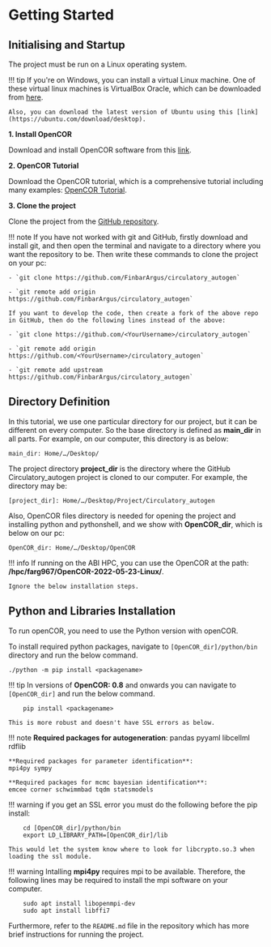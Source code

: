 # Getting Started

## Initialising and Startup

The project must be run on a Linux operating system.

!!! tip
    If you're on Windows, you can install a virtual Linux machine. One of these virtual linux machines is VirtualBox Oracle, which can be downloaded from [here](https://www.virtualbox.org/).

    Also, you can download the latest version of Ubuntu using this [link](https://ubuntu.com/download/desktop).

**1. Install OpenCOR**

Download and install OpenCOR software from this [link](https://opencor.ws/downloads/index.html).

**2. OpenCOR Tutorial**

Download the OpenCOR tutorial, which is a comprehensive tutorial including many examples: [OpenCOR Tutorial](https://tutorial-on-cellml-opencor-and-pmr.readthedocs.io/en/latest/_downloads/d271cfcef7e288704c61320e64d77e2d/OpenCOR-Tutorial-v17.pdf).

**3. Clone the project**

Clone the project from the [GitHub repository](https://github.com/FinbarArgus/circulatory_autogen).

!!! note
    If you have not worked with git and GitHub, firstly download and install git, and then open the terminal and navigate to a directory where you want the repository to be. Then write these commands to clone the project on your pc:

    - `git clone https://github.com/FinbarArgus/circulatory_autogen`

    - `git remote add origin https://github.com/FinbarArgus/circulatory_autogen`

    If you want to develop the code, then create a fork of the above repo in GitHub, then do the following lines instead of the above:

    - `git clone https://github.com/<YourUsername>/circulatory_autogen`

    - `git remote add origin https://github.com/<YourUsername>/circulatory_autogen`

    - `git remote add upstream https://github.com/FinbarArgus/circulatory_autogen`

## Directory Definition

In this tutorial, we use one particular directory for our project, but it can be different on every computer. So the base directory is defined as **main_dir** in all parts. For example, on our computer, this directory is as below:

`main_dir: Home/…/Desktop/`

The project directory **project_dir** is the directory where the GitHub Circulatory_autogen project is cloned to our computer. For example, the directory may be:

`[project_dir]: Home/…/Desktop/Project/Circulatory_autogen`

Also, OpenCOR files directory is needed for opening the project and installing python and pythonshell, and we show with **OpenCOR_dir**, which is below on our pc:

`OpenCOR_dir: Home/…/Desktop/OpenCOR`

!!! info
    If running on the ABI HPC, you can use the OpenCOR at the path: **/hpc/farg967/OpenCOR-2022-05-23-Linux/**. 
    
    Ignore the below installation steps.

## Python and Libraries Installation

To run openCOR, you need to use the Python version with openCOR. 

To install required python packages, navigate to `[OpenCOR_dir]/python/bin` directory and run the below command.

```
./python -m pip install <packagename>
```

!!! tip
    In versions of **OpenCOR: 0.8** and onwards you can navigate to `[OpenCOR_dir]` and run the below command.

        pip install <packagename>

    This is more robust and doesn't have SSL errors as below.

!!! note
    **Required packages for autogeneration**:
    pandas pyyaml libcellml rdflib

    **Required packages for parameter identification**:
    mpi4py sympy

    **Required packages for mcmc bayesian identification**:
    emcee corner schwimmbad tqdm statsmodels

!!! warning
    if you get an SSL error you must do the following before the pip install:

        cd [OpenCOR_dir]/python/bin
        export LD_LIBRARY_PATH=[OpenCOR_dir]/lib

    This would let the system know where to look for libcrypto.so.3 when loading the ssl module.

!!! warning
    Intalling **mpi4py** requires mpi to be available. Therefore, the following lines may be required to install the mpi software on your computer.

        sudo apt install libopenmpi-dev
        sudo apt install libffi7

Furthermore, refer to the `README.md` file in the repository which has more brief instructions for running the project.
